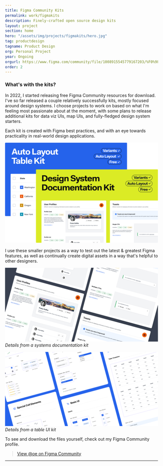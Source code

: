 ```yaml
---
title: Figma Community Kits
permalink: work/figmakits
description: Finely-crafted open source design kits
layout: project
section: home
hero: "/assets/img/projects/figmakits/hero.jpg"
tag: productdesign
tagname: Product Design
org: Personal Project
year: Ongoing
orgurl: https://www.figma.com/community/file/1008915545779167203/%F0%9F%8C%80-Auto-Layout-Table-Kit
order: 2
---
```


### What's with the kits?

In 2022, I started releasing free Figma Community resources for download. I've so far released a couple relatively successfully kits, mostly focused around design systems. I choose projects to work on based on what I'm feeling most passionate about at the moment, with some plans to release additional kits for data viz UIs, map UIs, and fully-fledged design system starters.

Each kit is created with Figma best practices, and with an eye towards practicality in real-world design applications.

<div class="spacer-8x"></div>

![Figma table UI kit](/assets/img/projects/figmakits/covers.png)

<div class="spacer-8x"></div>

I use these smaller projects as a way to test out the latest & greatest Figma features, as well as continually create digital assets in a way that's helpful to other designers.

<div class="spacer-8x"></div>

![Figma table UI kit](/assets/img/projects/figmakits/kitdetails.jpg)
*Details from a systems documentation kit*

![Figma table UI kit](/assets/img/projects/figmakits/kitdetails2.jpg)
*Details from a table UI kit*

To see and download the files yourself, check out my Figma Community profile.

> [View @oe on Figma Community](https://www.figma.com/@oe)


---
